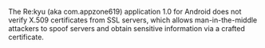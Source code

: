 The Re:kyu (aka com.appzone619) application 1.0 for Android does not verify X.509 certificates from SSL servers, which allows man-in-the-middle attackers to spoof servers and obtain sensitive information via a crafted certificate.